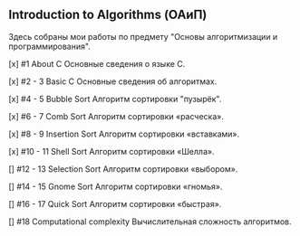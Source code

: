 ## Introduction to Algorithms (ОАиП)

Здесь собраны мои работы по предмету "Основы алгоритмизации и программирования". 

[x] #1 About C
Основные сведения о языке С.

[x] #2 - 3 Basic C
Основные сведения об алгоритмах.

[x] #4 - 5 Bubble Sort
Алгоритм сортировки "пузырёк".

[x] #6 - 7 Comb Sort
Алгоритм сортировки «расческа».

[x] #8 - 9 Insertion Sort
Алгоритм сортировки «вставками».

[x] #10 - 11 Shell Sort
Алгоритм сортировки «Шелла».

[] #12 - 13 Selection Sort
Алгоритм сортировки «выбором».

[] #14 - 15 Gnome Sort
Алгоритм сортировки «гномья».

[] #16 - 17 Quick Sort
Алгоритм сортировки «быстрая».

[] #18 Computational complexity
Вычислительная сложность алгоритмов.
